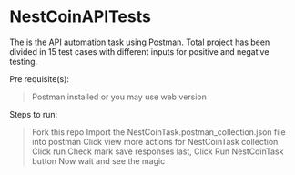 # NestCoinAPITests
The is the API automation task using Postman. Total project has been divided in 15 test cases with different inputs for positive and negative testing.

Pre requisite(s):
> Postman installed or you may use web version

Steps to run:
> Fork this repo
> Import the NestCoinTask.postman_collection.json file into postman
> Click view more actions for NestCoinTask collection
> Click run
> Check mark save responses
> last, Click Run NestCoinTask button
Now wait and see the magic
